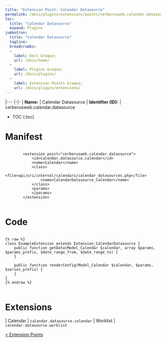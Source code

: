 ```yaml
---
title: "Extension Point: Calendar Datasource"
permalink: /docs/plugins/extensions/points/cerberusweb.calendar.datasource/
toc:
  title: "Calendar Datasource"
  expand: Plugins
jumbotron:
  title: "Calendar Datasource"
  tagline: 
  breadcrumbs:
  -
    label: Docs &raquo;
    url: /docs/home/
  -
    label: Plugins &raquo;
    url: /docs/plugins/
  -
    label: Extension Points &raquo;
    url: /docs/plugins/extensions/
---
```


|---
|-|-
| **Name:** | Calendar Datasource
| **Identifier (ID):** | cerberusweb.calendar.datasource

* TOC
{:toc}

# Manifest

<pre>
<code class="language-xml">
		&lt;extension point=&quot;cerberusweb.calendar.datasource&quot;&gt;
			&lt;id&gt;calendar.datasource.calendar&lt;/id&gt;
			&lt;name&gt;Calendar&lt;/name&gt;
			&lt;class&gt;
				&lt;file&gt;api/uri/internal/calendars/calendar_datasources.php&lt;/file&gt;
				&lt;name&gt;CalendarDatasource_Calendar&lt;/name&gt;
			&lt;/class&gt;
			&lt;params&gt;
			&lt;/params&gt;
		&lt;/extension&gt;
</code>
</pre>

# Code

<pre>
<code class="language-php">
{% raw %}
class ExampleExtension extends Extension_CalendarDatasource {
	public function getData(Model_Calendar $calendar, array $params, $params_prefix, $date_range_from, $date_range_to) {
	}

	public function renderConfig(Model_Calendar $calendar, $params, $series_prefix) {
	}
}
{% endraw %}
</code>
</pre>

# Extensions

| Calendar | `calendar.datasource.calendar`
| Worklist | `calendar.datasource.worklist`

<div class="section-nav">
	<div class="left">
		<a href="/docs/plugins/extensions/#extension-points" class="prev">&lt; Extension Points</a>
	</div>
	<div class="right align-right">
	</div>
</div>
<div class="clear"></div>